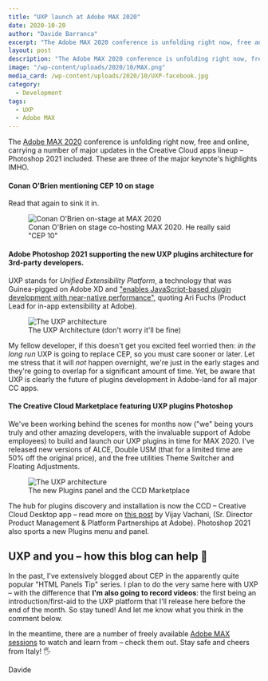 ```yaml
---
title: "UXP launch at Adobe MAX 2020"
date: 2020-10-20
author: "Davide Barranca"
excerpt: "The Adobe MAX 2020 conference is unfolding right now, free and online, carrying a number of major updates in the Creative Cloud apps lineup – Photoshop 2021 included. These are three of the major keynote's highlights."
layout: post
description: "The Adobe MAX 2020 conference is unfolding right now, free and online, carrying a number of major updates in the Creative Cloud apps lineup – Photoshop 2021 included. These are three of the major keynote's highlights."
image: "/wp-content/uploads/2020/10/MAX.png"
media_card: /wp-content/uploads/2020/10/UXP-facebook.jpg
category:
  - Development
tags:
  - UXP
  - Adobe MAX
---
```


The [Adobe MAX 2020](https://www.adobe.com/max.html) conference is unfolding right now, free and online, carrying a number of major updates in the Creative Cloud apps lineup – Photoshop 2021 included. These are three of the major keynote's highlights IMHO.

#### Conan O'Brien mentioning CEP 10 on stage

Read that again to sink it in.

<figure>
<img src="/wp-content/uploads/2020/10/Conan.jpg" srcset="/wp-content/uploads/2020/10/Conan.jpg 1x, /wp-content/uploads/2020/05/Conan@2x.jpg 2x" alt="Conan O'Brien on-stage at MAX 2020">
<figcaption>Conan O'Brien on stage co-hosting MAX 2020. He really said "CEP 10"</figcaption>
</figure>  

#### Adobe Photoshop 2021 supporting the new UXP plugins architecture for 3rd-party developers.

UXP stands for _Unified Extensibility Platform_, a technology that was Guinea-pigged on Adobe XD and ["enables JavaScript-based plugin development with near-native performance"](https://medium.com/adobetech/announcing-uxp-in-photoshop-288496ab5e3e), quoting Ari Fuchs (Product Lead for in-app extensibility at Adobe).

<figure>
<img src="/wp-content/uploads/2020/10/UXP.png" srcset="/wp-content/uploads/2020/10/UXP.png 1x, /wp-content/uploads/2020/05/UXP@2x.png 2x" alt="The UXP architecture">
<figcaption>The UXP Architecture (don't worry it'll be fine)</figcaption>
</figure>  

My fellow developer, if this doesn't get you excited feel worried then: _in the long run_ UXP is going to replace CEP, so you must care sooner or later. Let me stress that it will _not_ happen overnight, we're just in the early stages and they're going to overlap for a significant amount of time. Yet, be aware that UXP is clearly the future of plugins development in Adobe-land for all major CC apps.

#### The Creative Cloud Marketplace featuring UXP plugins Photoshop

We've been working behind the scenes for months now ("we" being yours truly and other amazing developers, with the invaluable support of Adobe employees) to build and launch our UXP plugins in time for MAX 2020. I've released new versions of ALCE, Double USM (that for a limited time are 50% off the original price), and the free utilities Theme Switcher and Floating Adjustments.

<figure>
<img src="/wp-content/uploads/2020/10/UXP-Marketplace.jpg" srcset="/wp-content/uploads/2020/10/UXP-Marketplace.jpg 1x, /wp-content/uploads/2020/05/UXP-Marketplace@2x.jpg 2x" alt="The UXP architecture">
<figcaption>The new Plugins panel and the CCD Marketplace </figcaption>
</figure>  

The hub for plugins discovery and installation is now the CCD – Creative Cloud Desktop app – read more on [this post](https://blog.adobe.com/en/2020/10/20/creative-cloud-ecosystem-update-max-2020.html) by Vijay Vachani, (Sr. Director Product Management & Platform Partnerships at Adobe). Photoshop 2021 also sports a new Plugins menu and panel.

## UXP and you – how this blog can help 🚀

In the past, I've extensively blogged about CEP in the apparently quite popular "HTML Panels Tip" series. I plan to do the very same here with UXP – with the difference that **I'm also going to record videos**: the first being an introduction/first-aid to the UXP platform that I'll release here before the end of the month. So stay tuned! And let me know what you think in the comment below.

In the meantime, there are a number of freely available [Adobe MAX sessions](https://www.adobe.com/max.html) to watch and learn from – check them out. Stay safe and cheers from Italy! 🖐

Davide
